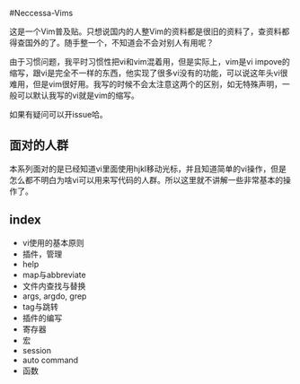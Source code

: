 #Neccessa-Vims

这是一个Vim普及贴。只想说国内的人整Vim的资料都是很旧的资料了，查资料都得查国外的了。随手整一个，不知道会不会对别人有用呢？

由于习惯问题，我平时习惯性把vi和vim混着用，但是实际上，vim是vi impove的缩写，跟vi是完全不一样的东西，他实现了很多vi没有的功能，可以说这年头vi很难用，但是vim很好用。我写的时候不会太注意这两个的区别，如无特殊声明，一般可以默认我写的vi就是vim的缩写。

如果有疑问可以开issue哈。

## 面对的人群
本系列面对的是已经知道vi里面使用hjkl移动光标，并且知道简单的vi操作，但是怎么都不明白为啥vi可以用来写代码的人群。所以这里就不讲解一些非常基本的操作了。

## index

- vi使用的基本原则
- 插件，管理
- help
- map与abbreviate
- 文件内查找与替换
- args, argdo, grep
- tag与跳转
- 插件的编写
- 寄存器
- 宏
- session
- auto command
- 函数

